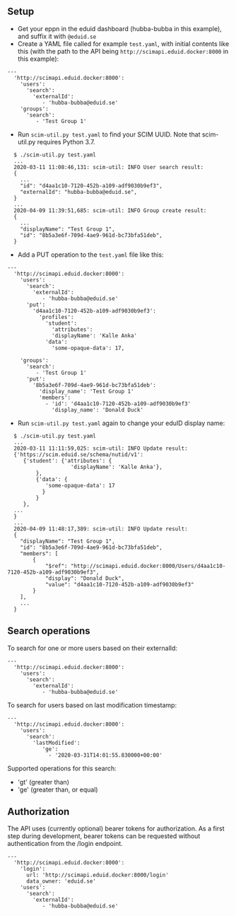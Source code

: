 ## Setup

- Get your eppn in the eduid dashboard (hubba-bubba in this example), and suffix it with `@eduid.se`
- Create a YAML file called for example `test.yaml`, with initial contents like this
 (with the path to the API being `http://scimapi.eduid.docker:8000` in this example):

```
---
  'http://scimapi.eduid.docker:8000':
    'users':
      'search':
        'externalId':
           - 'hubba-bubba@eduid.se'
    'groups':
      'search':
         - 'Test Group 1'
```

- Run `scim-util.py test.yaml` to find your SCIM UUID. Note that scim-util.py requires Python 3.7.

```
  $ ./scim-util.py test.yaml
  ...
  2020-03-11 11:08:46,131: scim-util: INFO User search result:
  {
    ...
    "id": "d4aa1c10-7120-452b-a109-adf9030b9ef3",
    "externalId": "hubba-bubba@eduid.se",
  }
  ...
  2020-04-09 11:39:51,685: scim-util: INFO Group create result:
  {
    ...
    "displayName": "Test Group 1",
    "id": "8b5a3e6f-709d-4ae9-961d-bc73bfa51deb",
  }
```

- Add a PUT operation to the `test.yaml` file like this:

```
---
  'http://scimapi.eduid.docker:8000':
    'users':
      'search':
        'externalId':
           - 'hubba-bubba@eduid.se'
      'put':
        'd4aa1c10-7120-452b-a109-adf9030b9ef3':
          'profiles':
            'student':
	          'attributes':
              'displayName': 'Kalle Anka'
	        'data':
              'some-opaque-data': 17,

    'groups':
      'search':
         - 'Test Group 1'
      'put':
        '8b5a3e6f-709d-4ae9-961d-bc73bfa51deb':
          'display_name': 'Test Group 1'
          'members':
            - 'id': 'd4aa1c10-7120-452b-a109-adf9030b9ef3'
              'display_name': 'Donald Duck'
```

- Run `scim-util.py test.yaml` again to change your eduID display name:

```
  $ ./scim-util.py test.yaml
  ...
  2020-03-11 11:11:59,025: scim-util: INFO Update result:
  {'https://scim.eduid.se/schema/nutid/v1':
     {'student': {'attributes': {
                    'displayName': 'Kalle Anka'},
		 },
		 {'data': {
		    'some-opaque-data': 17
		   }
		 }
     },
  ...
  }
  ...
  2020-04-09 11:48:17,389: scim-util: INFO Update result:
  {
    "displayName": "Test Group 1",
    "id": "8b5a3e6f-709d-4ae9-961d-bc73bfa51deb",
    "members": [
        {
            "$ref": "http://scimapi.eduid.docker:8000/Users/d4aa1c10-7120-452b-a109-adf9030b9ef3",
            "display": "Donald Duck",
            "value": "d4aa1c10-7120-452b-a109-adf9030b9ef3"
        }
    ],
    ...
  }
```


## Search operations

To search for one or more users based on their externalId:

```
---
  'http://scimapi.eduid.docker:8000':
    'users':
      'search':
        'externalId':
           - 'hubba-bubba@eduid.se'
```

To search for users based on last modification timestamp:

```
---
  'http://scimapi.eduid.docker:8000':
    'users':
      'search':
        'lastModified':
           'ge':
             - '2020-03-31T14:01:55.830000+00:00'
```

Supported operations for this search:
  - 'gt' (greater than)
  - 'ge' (greater than, or equal)


## Authorization

The API uses (currently optional) bearer tokens for authorization. As a first step during development,
bearer tokens can be requested without authentication from the /login endpoint.

```
---
  'http://scimapi.eduid.docker:8000':
    'login':
      url: 'http://scimapi.eduid.docker:8000/login'
      data_owner: 'eduid.se'
    'users':
      'search':
        'externalId':
           - 'hubba-bubba@eduid.se'
```
